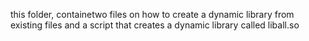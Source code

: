 this folder, containetwo files  on how to create a dynamic library from existing files and a script  that creates a dynamic library called liball.so 
